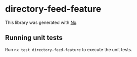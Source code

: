# directory-feed-feature

This library was generated with [Nx](https://nx.dev).

## Running unit tests

Run `nx test directory-feed-feature` to execute the unit tests.
